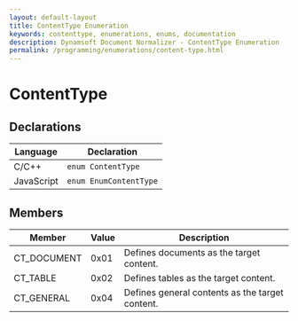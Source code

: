 ```yaml
---
layout: default-layout
title: ContentType Enumeration
keywords: contenttype, enumerations, enums, documentation
description: Dynamsoft Document Normalizer - ContentType Enumeration
permalink: /programming/enumerations/content-type.html
---
```


# ContentType

## Declarations

| Language | Declaration |
| -------- | ----------- |
| C/C++ | `enum ContentType` |
| JavaScript | `enum EnumContentType` |

## Members

| Member | Value | Description |
| ------ | ----- | ----------- |
| CT_DOCUMENT | 0x01 | Defines documents as the target content.  |
| CT_TABLE | 0x02 | Defines tables as the target content. |
| CT_GENERAL | 0x04 | Defines general contents as the target content. |
